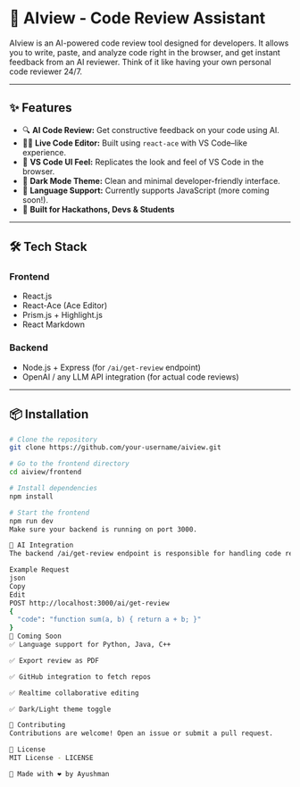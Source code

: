 # 🧠 AIview - Code Review Assistant

AIview is an AI-powered code review tool designed for developers. It allows you to write, paste, and analyze code right in the browser, and get instant feedback from an AI reviewer. Think of it like having your own personal code reviewer 24/7.

---

## ✨ Features

- 🔍 **AI Code Review:** Get constructive feedback on your code using AI.
- 🧑‍💻 **Live Code Editor:** Built using `react-ace` with VS Code–like experience.
- 🎨 **VS Code UI Feel:** Replicates the look and feel of VS Code in the browser.
- 🌈 **Dark Mode Theme:** Clean and minimal developer-friendly interface.
- 🔧 **Language Support:** Currently supports JavaScript (more coming soon!).
- 🚀 **Built for Hackathons, Devs & Students**

---



## 🛠️ Tech Stack

### Frontend
- React.js
- React-Ace (Ace Editor)
- Prism.js + Highlight.js
- React Markdown

### Backend
- Node.js + Express (for `/ai/get-review` endpoint)
- OpenAI / any LLM API integration (for actual code reviews)

---

## 📦 Installation

```bash
# Clone the repository
git clone https://github.com/your-username/aiview.git

# Go to the frontend directory
cd aiview/frontend

# Install dependencies
npm install

# Start the frontend
npm run dev
Make sure your backend is running on port 3000.

🧠 AI Integration
The backend /ai/get-review endpoint is responsible for handling code review requests. It sends the code to an LLM (like OpenAI) and returns suggestions and improvements.

Example Request
json
Copy
Edit
POST http://localhost:3000/ai/get-review
{
  "code": "function sum(a, b) { return a + b; }"
}
🚀 Coming Soon
✅ Language support for Python, Java, C++

✅ Export review as PDF

✅ GitHub integration to fetch repos

✅ Realtime collaborative editing

✅ Dark/Light theme toggle

🤝 Contributing
Contributions are welcome! Open an issue or submit a pull request.

📄 License
MIT License - LICENSE

🙌 Made with ❤️ by Ayushman
